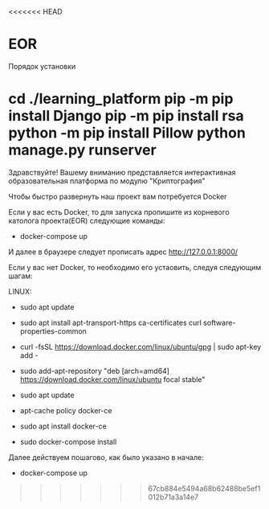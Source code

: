 <<<<<<< HEAD
# EOR

Порядок установки 

cd ./learning_platform
pip -m pip install Django
pip -m pip install rsa
python -m pip install Pillow
python manage.py runserver
=======
Здравствуйте! 
Вашему вниманию представляется интерактивная образовательная платформа по модулю "Криптография"

Чтобы быстро развернуть наш проект вам потребуется Docker

Если у вас есть Docker, то для запуска пропишите из корневого католога проекта(EOR) следующие команды:

- docker-compose up 

И далее в браузере следует прописать адрес http://127.0.0.1:8000/

Если у вас нет Docker, то необходимо его устаовить, следуя следующим шагам:

LINUX:

- sudo apt update

- sudo apt install apt-transport-https ca-certificates curl software-properties-common

- curl -fsSL https://download.docker.com/linux/ubuntu/gpg | sudo apt-key add -

- sudo add-apt-repository "deb [arch=amd64] https://download.docker.com/linux/ubuntu focal stable"

- sudo apt update

- apt-cache policy docker-ce

- sudo apt install docker-ce

- sudo docker-compose install

Далее действуем пошагово, как было указано в начале: 

- docker-compose up 



>>>>>>> 67cb884e5494a68b62488be5ef1012b71a3a14e7
